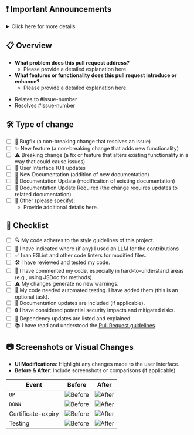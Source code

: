## ❗ Important Announcements

<details><summary>Click here for more details:</summary>
</p>

**⚠️ Please Note: We do not accept all types of pull requests, and we want to ensure we don’t waste your time. Before submitting, make sure you have read our pull request guidelines: [Pull Request Rules](https://github.com/louislam/uptime-kuma/blob/master/CONTRIBUTING.md#can-i-create-a-pull-request-for-uptime-kuma)**

### 🚫 Please Avoid Unnecessary Pinging of Maintainers

We kindly ask you to refrain from pinging maintainers unless absolutely necessary. Pings are for critical/urgent pull requests that require immediate attention.

</p>
</details>

## 📋 Overview

<!-- Provide a clear summary of the purpose and scope of this pull request:-->

- **What problem does this pull request address?**
  - Please provide a detailed explanation here.
- **What features or functionality does this pull request introduce or enhance?**
  - Please provide a detailed explanation here.

<!--
Please link any GitHub issues or tasks that this pull request addresses.
Use the appropriate issue numbers or links to enable auto-closing.
-->

- Relates to #issue-number
- Resolves #issue-number

## 🛠️ Type of change

<!-- Please select all options that apply -->

- [ ] 🐛 Bugfix (a non-breaking change that resolves an issue)
- [ ] ✨ New feature (a non-breaking change that adds new functionality)
- [ ] ⚠️ Breaking change (a fix or feature that alters existing functionality in a way that could cause issues)
- [ ] 🎨 User Interface (UI) updates
- [ ] 📄 New Documentation (addition of new documentation)
- [ ] 📄 Documentation Update (modification of existing documentation)
- [ ] 📄 Documentation Update Required (the change requires updates to related documentation)
- [ ] 🔧 Other (please specify):
  - Provide additional details here.

## 📄 Checklist

<!-- Please select all options that apply -->

- [ ] 🔍 My code adheres to the style guidelines of this project.
- [ ] 🦿 I have indicated where (if any) I used an LLM for the contributions
- [ ] ✅ I ran ESLint and other code linters for modified files.
- [ ] 🛠️ I have reviewed and tested my code.
- [ ] 📝 I have commented my code, especially in hard-to-understand areas (e.g., using JSDoc for methods).
- [ ] ⚠️ My changes generate no new warnings.
- [ ] 🤖 My code needed automated testing. I have added them (this is an optional task).
- [ ] 📄 Documentation updates are included (if applicable).
- [ ] 🔒 I have considered potential security impacts and mitigated risks.
- [ ] 🧰 Dependency updates are listed and explained.
- [ ] 📚 I have read and understood the [Pull Request guidelines](https://github.com/louislam/uptime-kuma/blob/master/CONTRIBUTING.md#recommended-pull-request-guideline).

## 📷 Screenshots or Visual Changes

<!--
If this pull request introduces visual changes, please provide the following details.
If not, remove this section.

Please upload the image directly here by pasting it or dragging and dropping.
Avoid using external image services as the image will be uploaded automatically.
-->

- **UI Modifications**: Highlight any changes made to the user interface.
- **Before & After**: Include screenshots or comparisons (if applicable).

| Event              | Before                | After                |
| ------------------ | --------------------- | -------------------- |
| `UP`               | ![Before](image-link) | ![After](image-link) |
| `DOWN`             | ![Before](image-link) | ![After](image-link) |
| Certificate-expiry | ![Before](image-link) | ![After](image-link) |
| Testing            | ![Before](image-link) | ![After](image-link) |
